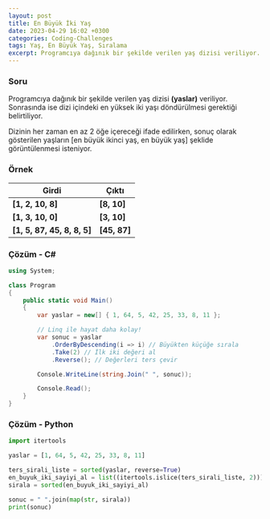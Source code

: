 ```yaml
---
layout: post
title: En Büyük İki Yaş
date: 2023-04-29 16:02 +0300
categories: Coding-Challenges
tags: Yaş, En Büyük Yaş, Sıralama
excerpt: Programcıya dağınık bir şekilde verilen yaş dizisi veriliyor. Sonrasında ise dizi içindeki en yüksek iki sayıyı döndürülmesi gerektiği belirtiliyor...
---
```


### Soru

Programcıya dağınık bir şekilde verilen yaş dizisi **(yaslar)** veriliyor. Sonrasında ise dizi içindeki en yüksek iki yaşı döndürülmesi gerektiği belirtiliyor.

Dizinin her zaman en az 2 öğe içereceği ifade edilirken, sonuç olarak gösterilen yaşların [en büyük ikinci yaş, en büyük yaş] şeklide görüntülenmesi isteniyor.

### Örnek

| Girdi                       | Çıktı        |
| --------------------------- | ------------ |
| **[1, 2, 10, 8]**           | **[8, 10]**  |
| **[1, 3, 10, 0]**           | **[3, 10]**  |
| **[1, 5, 87, 45, 8, 8, 5]** | **[45, 87]** |

### Çözüm - C#

```csharp
using System;

class Program
{
    public static void Main()
    {
        var yaslar = new[] { 1, 64, 5, 42, 25, 33, 8, 11 };

        // Linq ile hayat daha kolay!
        var sonuc = yaslar
            .OrderByDescending(i => i) // Büyükten küçüğe sırala
            .Take(2) // İlk iki değeri al
            .Reverse(); // Değerleri ters çevir

        Console.WriteLine(string.Join(" ", sonuc));

        Console.Read();
    }
}
```

### Çözüm - Python

```python
import itertools

yaslar = [1, 64, 5, 42, 25, 33, 8, 11]

ters_sirali_liste = sorted(yaslar, reverse=True)
en_buyuk_iki_sayiyi_al = list((itertools.islice(ters_sirali_liste, 2)))
sirala = sorted(en_buyuk_iki_sayiyi_al)

sonuc = " ".join(map(str, sirala))
print(sonuc)
```
